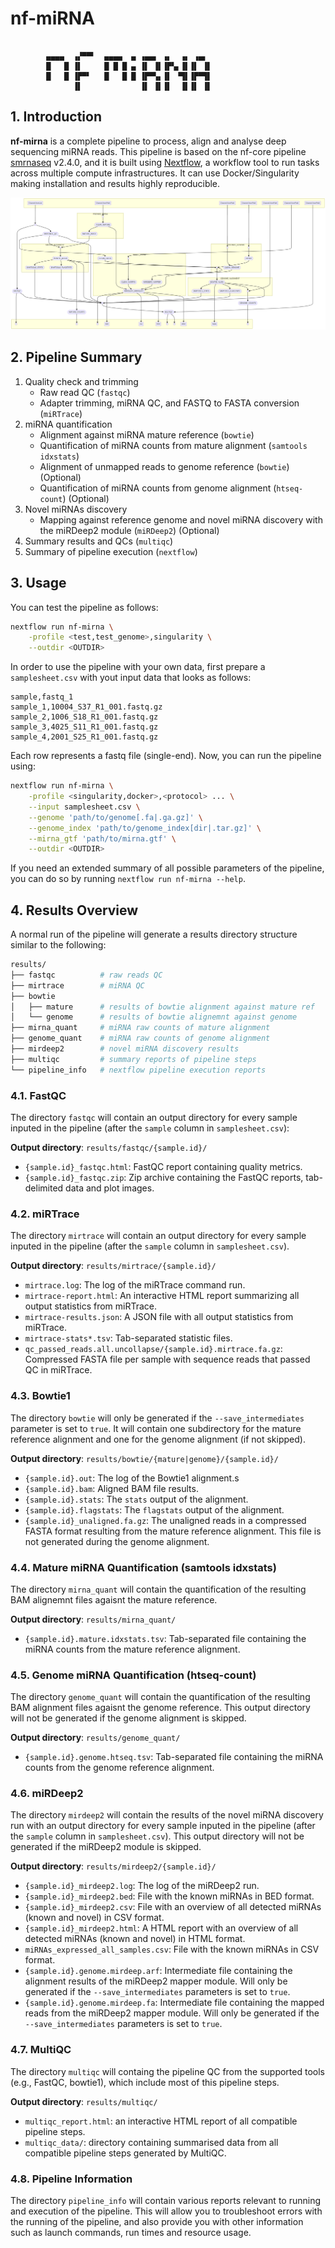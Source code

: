 # nf-miRNA

```

        ▄▄▄▄  ▗▞▀▀▘  ▄▄▄▄  ▄ ▗▄▄▖ ▗▖  ▗▖ ▗▄▖ 
        █   █ ▐▌     █ █ █ ▄ ▐▌ ▐▌▐▛▚▖▐▌▐▌ ▐▌
        █   █ ▐▛▀▘   █   █ █ ▐▛▀▚▖▐▌ ▝▜▌▐▛▀▜▌
              ▐▌             ▐▌ ▐▌▐▌  ▐▌▐▌ ▐▌

```
## 1. Introduction

**nf-mirna** is a complete pipeline to process, align and analyse deep sequencing miRNA reads. This pipeline is based on the nf-core pipeline [smrnaseq](https://nf-co.re/smrnaseq/2.4.0/) v2.4.0, and it is built using [Nextflow](https://www.nextflow.io/), a workflow tool to run tasks across multiple compute infrastructures. It can use Docker/Singularity making installation and results highly reproducible.

![Pipeline flow chart](./flowchart.png)

## 2. Pipeline Summary

1. Quality check and trimming
    - Raw read QC (`fastqc`)
    - Adapter trimming, miRNA QC, and FASTQ to FASTA conversion (`miRTrace`)
2. miRNA quantification
    - Alignment against miRNA mature reference (`bowtie`)
    - Quantification of miRNA counts from mature alignment (`samtools idxstats`)
    - Alignment of unmapped reads to genome reference (`bowtie`) (Optional)
    - Quantification of miRNA counts from genome alignment (`htseq-count`) (Optional)
3. Novel miRNAs discovery
    - Mapping against reference genome and novel miRNA discovery with the miRDeep2 module (`miRDeep2`) (Optional)
4. Summary results and QCs (`multiqc`)
5. Summary of pipeline execution (`nextflow`)

## 3. Usage

You can test the pipeline as follows:

```bash
nextflow run nf-mirna \
    -profile <test,test_genome>,singularity \
    --outdir <OUTDIR>
```

In order to use the pipeline with your own data, first prepare a `samplesheet.csv` with yout input data that looks as follows:

```
sample,fastq_1
sample_1,10004_S37_R1_001.fastq.gz
sample_2,1006_S18_R1_001.fastq.gz
sample_3,4025_S11_R1_001.fastq.gz
sample_4,2001_S25_R1_001.fastq.gz
```

Each row represents a fastq file (single-end). Now, you can run the pipeline using:

```bash
nextflow run nf-mirna \
    -profile <singularity,docker>,<protocol> ... \
    --input samplesheet.csv \
    --genome 'path/to/genome[.fa|.ga.gz]' \
    --genome_index 'path/to/genome_index[dir|.tar.gz]' \
    --mirna_gtf 'path/to/mirna.gtf' \
    --outdir <OUTDIR>
```

If you need an extended summary of all possible parameters of the pipeline, you can do so by running `nextflow run nf-mirna --help`.

## 4. Results Overview

A normal run of the pipeline will generate a results directory structure similar to the following:

```bash
results/
├── fastqc          # raw reads QC
├── mirtrace        # miRNA QC
├── bowtie
│   ├── mature      # results of bowtie alignment against mature ref
│   └── genome      # results of bowtie alignemnt against genome
├── mirna_quant     # miRNA raw counts of mature alignment
├── genome_quant    # miRNA raw counts of genome alignment
├── mirdeep2        # novel miRNA discovery results
├── multiqc         # summary reports of pipeline steps
└── pipeline_info   # nextflow pipeline execution reports
```

### 4.1. FastQC

The directory `fastqc` will contain an output directory for every sample inputed in the pipeline (after the `sample` column in `samplesheet.csv`):

**Output directory**: `results/fastqc/{sample.id}/`

- `{sample.id}_fastqc.html`: FastQC report containing quality metrics.
- `{sample.id}_fastqc.zip`: Zip archive containing the FastQC reports, tab-delimited data and plot images.

### 4.2. miRTrace

The directory `mirtrace` will contain an output directory for every sample inputed in the pipeline (after the `sample` column in `samplesheet.csv`).

**Output directory**: `results/mirtrace/{sample.id}/`

- `mirtrace.log`: The log of the miRTrace command run.
- `mirtrace-report.html`: An interactive HTML report summarizing all output statistics from miRTrace.
- `mirtrace-results.json`: A JSON file with all output statistics from miRTrace.
- `mirtrace-stats*.tsv`: Tab-separated statistic files.
- `qc_passed_reads.all.uncollapse/{sample.id}.mirtrace.fa.gz`: Compressed FASTA file per sample with sequence reads that passed QC in miRTrace.

### 4.3. Bowtie1

The directory `bowtie` will only be generated if the `--save_intermediates` parameter is set to `true`. It will contain one subdirectory for the mature reference alignment and one for the genome alignment (if not skipped).

**Output directory**: `results/bowtie/{mature|genome}/{sample.id}/`

- `{sample.id}.out`: The log of the Bowtie1 alignment.s
- `{sample.id}.bam`: Aligned BAM file results.
- `{sample.id}.stats`: The `stats` output of the alignment.
- `{sample.id}.flagstats`: The `flagstats` output of the alignment.
- `{sample.id}_unaligned.fa.gz`: The unaligned reads in a compressed FASTA format resulting from the mature reference alignment. This file is not generated during the genome alignment.

### 4.4. Mature miRNA Quantification (samtools idxstats)

The directory `mirna_quant` will contain the quantification of the resulting BAM alignemnt files agaisnt the mature reference.

**Output directory**: `results/mirna_quant/`

- `{sample.id}.mature.idxstats.tsv`: Tab-separated file containing the miRNA counts from the mature reference alignment.

### 4.5. Genome miRNA Quantification (htseq-count)

The directory `genome_quant` will contain the quantification of the resulting BAM alignment files agaisnt the genome reference. This output directory will not be generated if the genome alignment is skipped.

**Output directory**: `results/genome_quant/`

- `{sample.id}.genome.htseq.tsv`: Tab-separated file containing the miRNA counts from the genome reference alignment.

### 4.6. miRDeep2

The directory `mirdeep2` will contain the results of the novel miRNA discovery run with an output directory for every sample inputed in the pipeline (after the `sample` column in `samplesheet.csv`). This output directory will not be generated if the miRDeep2 module is skipped.

**Output directory**: `results/mirdeep2/{sample.id}/`

- `{sample.id}_mirdeep2.log`: The log of the miRDeep2 run.
- `{sample.id}_mirdeep2.bed`: File with the known miRNAs in BED format.
- `{sample.id}_mirdeep2.csv`: File with an overview of all detected miRNAs (known and novel) in CSV format.
- `{sample.id}_mirdeep2.html`: A HTML report with an overview of all detected miRNAs (known and novel) in HTML format.
- `miRNAs_expressed_all_samples.csv`: File with the known miRNAs in CSV format.
- `{sample.id}.genome.mirdeep.arf`: Intermediate file containing the alignment results of the miRDeep2 mapper module. Will only be generated if the `--save_intermediates` parameters is set to `true`.
- `{sample.id}.genome.mirdeep.fa`: Intermediate file containing the mapped reads from the miRDeep2 mapper module. Will only be generated if the `--save_intermediates` parameters is set to `true`.

### 4.7. MultiQC

The directory `multiqc` will containg the pipeline QC from the supported tools (e.g., FastQC, bowtie1), which include most of this pipeline steps.

**Output directory**: `results/multiqc/`

- `multiqc_report.html`: an interactive HTML report of all compatible pipeline steps.
- `multiqc_data/`: directory containing summarised data from all compatible pipeline steps generated by MultiQC.

### 4.8. Pipeline Information

The directory `pipeline_info` will contain various reports relevant to running and execution of the pipeline. This will allow you to troubleshoot errors with the running of the pipeline, and also provide you with other information such as launch commands, run times and resource usage.